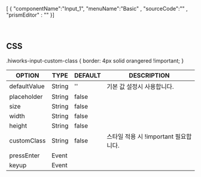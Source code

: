 <!--split:basic-->
[ { "componentName":"Input_1", "menuName":"Basic" , "sourceCode":"" , "prismEditor" : "" }]


<!--split:Input_1:sourceCode-->

<gt-panel>
  <template #title>Basic</template>
  <template #box>
    <div style="padding:10px;">
      <div class="ui-wrap">
        <gt-input placeholder="Basic usage" />
      </div></br>
      <div class="ui-wrap">
        <gt-input defaultValue="기본 값입니다." placeholder="Basic usage" />
      </div></br>
      <div class="ui-wrap">
        <gt-input size="sm" placeholder="small size" />
        </br>
        <gt-input placeholder="default size" />
        </br>
        <gt-input size="lg" placeholder="large size" />
      </div></br>
      <div class="ui-wrap">
        <gt-input custom-class="hiworks-input-custom-class" placeholder="Custom Class:!important 필요" />        
      </div></br>
      <div class="ui-wrap">
        <gt-input placeholder="width 값 조정" width="500px" />
      </div></br>
      <div class="ui-wrap">
        <gt-input placeholder="height 값 조정" height="100px" />
      </div></br>
      <div class="ui-wrap">
        <gt-input disabled placeholder="disabled" />
      </div>
    </div>
  </template>
</gt-panel>

<!--split:Input_1:prismEditor-->

<div style="padding:10px;">
  <div class="ui-wrap">
    <gt-input placeholder="Basic usage" @pressEnter="$_pressEnter" @keyup="$_keyup" />
  </div>
  <div class="ui-wrap">
    <gt-input defaultValue="기본 값입니다." placeholder="Basic usage" />
  </div>
  <div class="ui-wrap">
    <gt-input size="sm" placeholder="small size" />        
    <gt-input placeholder="default size" />        
    <gt-input size="lg" placeholder="large size" />
  </div>
  <div class="ui-wrap">
    <gt-input custom-class="hiworks-input-custom-class" placeholder="Custom Class:!important 필요" />
  </div>
  <div class="ui-wrap">
    <gt-input placeholder="width 값 조정" width="500px" />
  </div>
  <div class="ui-wrap">
    <gt-input placeholder="height 값 조정" height="100px" />
  </div>
  <div class="ui-wrap">
    <gt-input disabled placeholder="disabled" />
  </div>
</div>


## CSS ## 
.hiworks-input-custom-class {
  border: 4px solid orangered !important;
}

<!--split:props-->

| OPTION | TYPE | DEFAULT | DESCRIPTION |
|--|--|--|----| 
| defaultValue | String | '' | 기본 값 설정시 사용합니다.  |
| placeholder | String | false |  |
| size | String | false |  |
| width | String | false |  |
| height | String | false |  |
| customClass | String | false | 스타일 적용 시 !important 필요합니다. |
| pressEnter  | Event  |  |  |
| keyup  | Event |  |  |